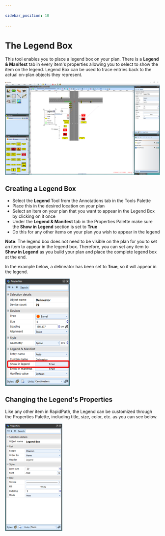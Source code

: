 ```yaml
---

sidebar_position: 10

---
```

# The Legend Box

This tool enables you to place a legend box on your plan. There is a **Legend & Manifest** tab in every item's properties allowing you to select to show the item on the legend. Legend Box can be used to trace entries back to the actual on-plan objects they represent.

![Legend_box](./assets/Legend_box.png)

## Creating a Legend Box

- Select the **Legend** Tool from the Annotations tab in the Tools Palette
- Place this in the desired location on your plan
- Select an item on your plan that you want to appear in the Legend Box by clicking on it once
- Under the **Legend & Manifest** tab in the Properties Palette make sure the **Show in Legend** section is set to **True**
- Do this for any other items on your plan you wish to appear in the legend

**Note**: The legend box does not need to be visible on the plan for you to set an item to appear in the legend box. Therefore, you can set any item to **Show in Legend** as you build your plan and place the complete legend box at the end.

In the example below, a delineator has been set to **True**, so it will appear in the legend.

![Setting_a_Delineator_to_Appear_in_the_Legend](./assets/Setting_a_Delineator_to_Appear_in_the_Legend.png)

## Changing the Legend's Properties

Like any other item in RapidPath, the Legend can be customized through the Properties Palette, including title, size, color, etc. as you can see below.

![Legend_Box_Properties](./assets/Legend_Box_Properties.png)
